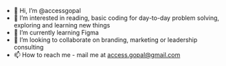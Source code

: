- 👋 Hi, I’m @accessgopal
- 👀 I’m interested in reading, basic coding for day-to-day problem solving, exploring and learning new things
- 🌱 I’m currently learning Figma
- 💞️ I’m looking to collaborate on branding, marketing or leadership consulting
- 📫 How to reach me - mail me at access.gopal@gmail.com

<!---
accessgopal/accessgopal is a ✨ special ✨ repository because its `README.md` (this file) appears on your GitHub profile.
You can click the Preview link to take a look at your changes.
--->
